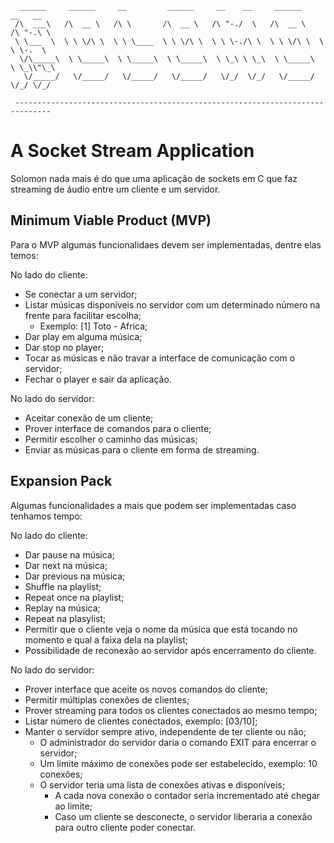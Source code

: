       ______     ______     __         ______     __    __     ______     __   __    
     /\  ___\   /\  __ \   /\ \       /\  __ \   /\ "-./  \   /\  __ \   /\ "-.\ \   
     \ \___  \  \ \ \/\ \  \ \ \____  \ \ \/\ \  \ \ \-./\ \  \ \ \/\ \  \ \ \-.  \  
      \/\_____\  \ \_____\  \ \_____\  \ \_____\  \ \_\ \ \_\  \ \_____\  \ \_\\"\_\ 
       \/_____/   \/_____/   \/_____/   \/_____/   \/_/  \/_/   \/_____/   \/_/ \/_/ 

     ------------------------------------------------------------------------------

# A Socket Stream Application
Solomon nada mais é do que uma aplicação de sockets em C que faz streaming de áudio entre um cliente e um servidor.

## Minimum Viable Product (MVP)
Para o MVP algumas funcionalidaes devem ser implementadas, dentre elas temos:

No lado do cliente:
- Se conectar a um servidor;
- Listar músicas disponíveis no servidor com um determinado número na frente para facilitar escolha;
     - Exemplo: [1] Toto - Africa;
- Dar play em alguma música;
- Dar stop no player;
- Tocar as músicas e não travar a interface de comunicação com o servidor;
- Fechar o player e sair da aplicação.

No lado do servidor:
- Aceitar conexão de um cliente;
- Prover interface de comandos para o cliente;
- Permitir escolher o caminho das músicas;
- Enviar as músicas para o cliente em forma de streaming.

## Expansion Pack
Algumas funcionalidades a mais que podem ser implementadas caso tenhamos tempo:

No lado do cliente:
- Dar pause na música;
- Dar next na música;
- Dar previous na música;
- Shuffle na playlist;
- Repeat once na playlist;
- Replay na música;
- Repeat na plasylist;
- Permitir que o cliente veja o nome da música que está tocando no momento e qual a faixa dela na playlist;
- Possibilidade de reconexão ao servidor após encerramento do cliente.

No lado do servidor:
- Prover interface que aceite os novos comandos do cliente;
- Permitir múltiplas conexões de clientes;
- Prover streaming para todos os clientes conectados ao mesmo tempo;
- Listar número de clientes conectados, exemplo: [03/10];
- Manter o servidor sempre ativo, independente de ter cliente ou não;
     - O administrador do servidor daria o comando EXIT para encerrar o servidor;
     - Um limite máximo de conexões pode ser estabelecido, exemplo: 10 conexões;
     - O servidor teria uma lista de conexões ativas e disponíveis;
          - A cada nova conexão o contador seria incrementado até chegar ao limite;
          - Caso um cliente se desconecte, o servidor liberaria a conexão para outro cliente poder conectar.
